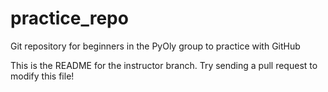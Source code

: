 # practice_repo
Git repository for beginners in the PyOly group to practice with GitHub

This is the README for the instructor branch. Try sending a pull request to modify this file!
